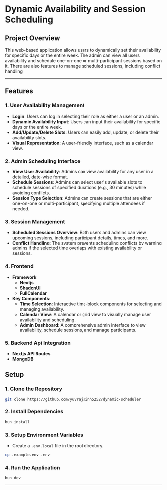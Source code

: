 # Dynamic Availability and Session Scheduling

## Project Overview

This web-based application allows users to dynamically set their availability for specific days or the entire week. The admin can view all users availability and schedule one-on-one or multi-participant sessions based on it. There are also features to manage scheduled sessions, including conflict handling

---

## Features

### 1. **User Availability Management**

- **Login**: Users can log in selecting their role as either a user or an admin.
- **Dynamic Availability Input**: Users can input their availability for specific days or the entire week.
- **Add/Update/Delete Slots**: Users can easily add, update, or delete their availability slots.
- **Visual Representation**: A user-friendly interface, such as a calendar view.

### 2. **Admin Scheduling Interface**

- **View User Availability**: Admins can view availability for any user in a detailed, date-wise format.
- **Schedule Sessions**: Admins can select user's available slots to schedule sessions of specified durations (e.g., 30 minutes) while avoiding conflicts.
- **Session Type Selection**: Admins can create sessions that are either one-on-one or multi-participant, specifying multiple attendees if needed.

### 3. **Session Management**

- **Scheduled Sessions Overview**: Both users and admins can view upcoming sessions, including participant details, times, and more.
- **Conflict Handling**: The system prevents scheduling conflicts by warning admins if the selected time overlaps with existing availability or sessions.

### 4. **Frontend**

- **Framework**
  - **Nextjs**
  - **ShadcnUI**
  - **FullCalendar**
- **Key Components**:
  - **Time Selection**: Interactive time-block components for selecting and managing availability.
  - **Calendar View**: A calendar or grid view to visually manage user availability and scheduling.
  - **Admin Dashboard**: A comprehensive admin interface to view availability, schedule sessions, and manage participants.

### 5. **Backend Api Integration**

- **Nextjs API Routes**
- **MongoDB**

## Setup

### 1. **Clone the Repository**

```bash
git clone https://github.com/yuvrajsinh5252/dynamic-scheduler
```

### 2. **Install Dependencies**

```bash
bun install
```

### 3. **Setup Environment Variables**

- Create a `.env.local` file in the root directory.

```bash
cp .example.env .env
```

### 4. **Run the Application**

```bash
bun dev
```

---
